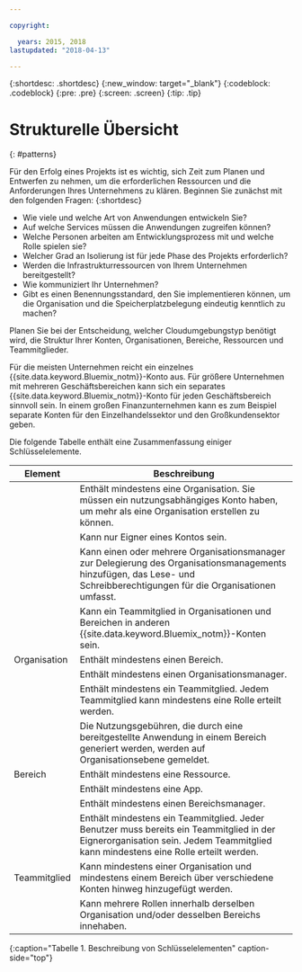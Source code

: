 ```yaml
---

copyright:

  years: 2015, 2018
lastupdated: "2018-04-13"

---
```


{:shortdesc: .shortdesc}
{:new_window: target="_blank"}
{:codeblock: .codeblock}
{:pre: .pre}
{:screen: .screen}
{:tip: .tip}

# Strukturelle Übersicht
{: #patterns}

Für den Erfolg eines Projekts ist es wichtig, sich Zeit zum Planen und Entwerfen zu nehmen, um die erforderlichen Ressourcen und die Anforderungen Ihres Unternehmens zu klären. Beginnen Sie zunächst mit den folgenden Fragen:
{:shortdesc}

* Wie viele und welche Art von Anwendungen entwickeln Sie?
* Auf welche Services müssen die Anwendungen zugreifen können?
* Welche Personen arbeiten am Entwicklungsprozess mit und welche Rolle spielen sie?
* Welcher Grad an Isolierung ist für jede Phase des Projekts erforderlich?
* Werden die Infrastrukturressourcen von Ihrem Unternehmen bereitgestellt?
* Wie kommuniziert Ihr Unternehmen?
* Gibt es einen Benennungsstandard, den Sie implementieren können, um die Organisation und die Speicherplatzbelegung eindeutig kenntlich zu machen?

Planen Sie bei der Entscheidung, welcher Cloudumgebungstyp benötigt wird, die Struktur Ihrer Konten, Organisationen, Bereiche, Ressourcen und Teammitglieder.

Für die meisten Unternehmen reicht ein einzelnes {{site.data.keyword.Bluemix_notm}}-Konto aus. Für größere Unternehmen mit mehreren Geschäftsbereichen kann sich ein separates {{site.data.keyword.Bluemix_notm}}-Konto für jeden Geschäftsbereich sinnvoll sein. In einem großen Finanzunternehmen kann es zum Beispiel separate Konten für den Einzelhandelssektor und den Großkundensektor geben.

Die folgende Tabelle enthält eine Zusammenfassung einiger Schlüsselelemente.

| Element   | Beschreibung |
|-----------|---------------|
|| Enthält mindestens eine Organisation. Sie müssen ein nutzungsabhängiges Konto haben, um mehr als eine Organisation erstellen zu können. |
|| Kann nur Eigner eines Kontos sein. |
|| Kann einen oder mehrere Organisationsmanager zur Delegierung des Organisationsmanagements hinzufügen, das Lese- und Schreibberechtigungen für die Organisationen umfasst. |
|| Kann ein Teammitglied in Organisationen und Bereichen in anderen {{site.data.keyword.Bluemix_notm}}-Konten sein. |
| Organisation   | Enthält mindestens einen Bereich. |
|| Enthält mindestens einen Organisationsmanager. |
|| Enthält mindestens ein Teammitglied. Jedem Teammitglied kann mindestens eine Rolle erteilt werden. |
|| Die Nutzungsgebühren, die durch eine bereitgestellte Anwendung in einem Bereich generiert werden, werden auf Organisationsebene gemeldet. |
| Bereich   | Enthält mindestens eine Ressource. |
|| Enthält mindestens eine App. |
|| Enthält mindestens einen Bereichsmanager. |
|| Enthält mindestens ein Teammitglied. Jeder Benutzer muss bereits ein Teammitglied in der Eignerorganisation sein. Jedem Teammitglied kann mindestens eine Rolle erteilt werden. |
| Teammitglied   | Kann mindestens einer Organisation und mindestens einem Bereich über verschiedene Konten hinweg hinzugefügt werden. |
|| Kann mehrere Rollen innerhalb derselben Organisation und/oder desselben Bereichs innehaben. |
{:caption="Tabelle 1. Beschreibung von Schlüsselelementen" caption-side="top"}

